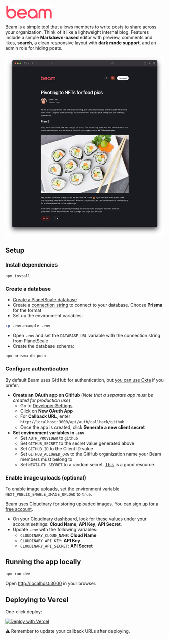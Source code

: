 <img src="public/images/logo.svg" width="150" />

Beam is a simple tool that allows members to write posts to share across your organization. Think of it like a lightweight internal blog. Features include a simple **Markdown-based** editor with preview, comments and likes, **search**, a clean responsive layout with **dark mode support**, and an admin role for hiding posts.

<img src="public/images/screenshot@2x.png" width="652" />

## Setup

### Install dependencies

```bash
npm install
```

### Create a database

- [Create a PlanetScale database](https://docs.planetscale.com/tutorials/planetscale-quick-start-guide#create-a-database)
- Create a [connection string](https://docs.planetscale.com/concepts/connection-strings#creating-a-password) to connect to your database. Choose **Prisma** for the format
- Set up the environment variables:

```bash
cp .env.example .env
```

- Open `.env` and set the `DATABASE_URL` variable with the connection string from PlanetScale
- Create the database schema:

```bash
npx prisma db push
```

### Configure authentication

By default Beam uses GitHub for authentication, but [you can use Okta](doc/okta_setup.md) if you prefer.

- **Create an OAuth app on GitHub** (_Note that a separate app must be created for production use_)
  - Go to [Developer Settings](https://github.com/settings/developers)
  - Click on **New OAuth App**
  - For **Callback URL**, enter `http://localhost:3000/api/auth/callback/github`
  - Once the app is created, click **Generate a new client secret**
- **Set environment variables in `.env`**
  - Set `AUTH_PROVIDER` to `github`
  - Set `GITHUB_SECRET` to the secret value generated above
  - Set `GITHUB_ID` to the Client ID value
  - Set `GITHUB_ALLOWED_ORG` to the GitHub organization name your Beam members must belong to
  - Set `NEXTAUTH_SECRET` to a random secret. [This](https://generate-secret.now.sh/32) is a good resource.

### Enable image uploads (optional)

To enable image uploads, set the environment variable `NEXT_PUBLIC_ENABLE_IMAGE_UPLOAD` to `true`.

Beam uses Cloudinary for storing uploaded images. You can [sign up for a free account](https://cloudinary.com/users/register/free).

- On your Cloudinary dashboard, look for these values under your account settings: **Cloud Name**, **API Key**, **API Secret**.
- Update `.env` with the following variables:
  - `CLOUDINARY_CLOUD_NAME`: **Cloud Name**
  - `CLOUDINARY_API_KEY`: **API Key**
  - `CLOUDINARY_API_SECRET`: **API Secret**

## Running the app locally

```bash
npm run dev
```

Open [http://localhost:3000](http://localhost:3000) in your browser.

## Deploying to Vercel

One-click deploy:

[![Deploy with Vercel](https://vercel.com/button)](https://vercel.com/new/clone?repository-url=https%3A%2F%2Fgithub.com%2Fplanetscale%2Fbeam)

⚠️ Remember to update your callback URLs after deploying.
